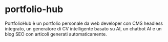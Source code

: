 # portfolio-hub
PortfolioHub è un portfolio personale da web developer con CMS headless integrato, un generatore di CV intelligente basato su AI, un chatbot AI e un blog SEO con articoli generati automaticamente.
